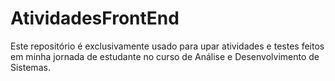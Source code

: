 # AtividadesFrontEnd
Este repositório é exclusivamente usado para upar atividades e testes feitos em minha jornada de estudante no curso de Análise e Desenvolvimento de Sistemas.
